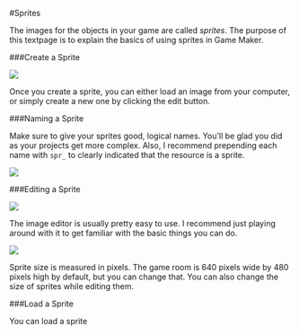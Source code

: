 #Sprites

The images for the objects in your game are called *sprites*. The purpose of this textpage is to explain the basics of using sprites in Game Maker.

###Create a Sprite

![](http://christensenacademy.org/modules/beginning-game-maker/textpages/sprites-create.png)

Once you create a sprite, you can either load an image from your computer, or simply create a new one by clicking the edit button.

###Naming a Sprite

Make sure to give your sprites good, logical names. You'll be glad you did as your projects get more complex. Also, I recommend prepending each name with `spr_` to clearly indicated that the resource is a sprite.

![](http://christensenacademy.org/modules/beginning-game-maker/textpages/sprites-naming.png)

###Editing a Sprite

![](http://christensenacademy.org/modules/beginning-game-maker/textpages/sprite-editor-screen.png)

The image editor is usually pretty easy to use. I recommend just playing around with it to get familiar with the basic things you can do.

![](http://christensenacademy.org/modules/beginning-game-maker/textpages/sprites-editor.png)

Sprite size is measured in pixels. The game room is 640 pixels wide by 480 pixels high by default, but you can change that. You can also change the size of sprites while editing them.

###Load a Sprite

You can load a sprite
